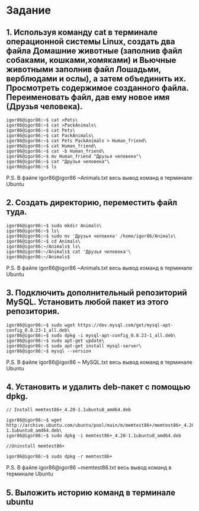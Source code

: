 # Задание
## 1. Используя команду cat в терминале операционной системы Linux, создать два файла Домашние животные (заполнив файл собаками, кошками,хомяками) и Вьючные животными заполнив файл Лошадьми, верблюдами и ослы), а затем объединить их. Просмотреть содержимое созданного файла. Переименовать файл, дав ему новое имя (Друзья человека).
```
igor86@igor86:~$ cat >Pets\
igor86@igor86:~$ cat >PackAnimals\
igor86@igor86:~$ cat Pets\
igor86@igor86:~$ cat PackAnimals\
igor86@igor86:~$ cat Pets PackAnimals > Human_friend\
igor86@igor86:~$ cat Human_friend\
igor86@igor86:~$ cat -b Human_friend\
igor86@igor86:~$ mv Human_friend "Друзья человека"\
igor86@igor86:~$ cat "Друзья человека"\
igor86@igor86:~$ ls
```
P.S. В файле igor86@igor86 ~Animals.txt весь вывод команд в терминале Ubuntu

## 2. Создать директорию, переместить файл туда.
```
igor86@igor86:~$ sudo mkdir Animals\
igor86@igor86:~$ ls\
igor86@igor86:~$ sudo mv 'Друзья человека' /home/igor86/Animals\
igor86@igor86:~$ cd Animals\
igor86@igor86:~/Animals$ ls\
igor86@igor86:~/Animals$ cat 'Друзья человека'\
igor86@igor86:~/Animals$
```
P.S. В файле igor86@igor86 ~Animals.txt весь вывод команд в терминале Ubuntu

## 3. Подключить дополнительный репозиторий MySQL. Установить любой пакет из этого репозитория.
```
igor86@igor86:~$ sudo wget https://dev.mysql.com/get/mysql-apt-config_0.8.23-1_all.deb\
igor86@igor86:~$ sudo dpkg -i mysql-apt-config_0.8.23-1_all.deb\
igor86@igor86:~$ sudo apt-get update\
igor86@igor86:~$ sudo apt-get install mysql-server\
igor86@igor86:~$ mysql --version
```
P.S. В файле igor86@igor86 ~ MySQL.txt весь вывод команд в терминале Ubuntu

## 4. Установить и удалить deb-пакет с помощью dpkg.
```
// Install memtest86+_4.20-1.1ubuntu8_amd64.deb 

igor86@igor86:~$ wget http://archive.ubuntu.com/ubuntu/pool/main/m/memtest86+/memtest86+_4.20-1.1ubuntu8_amd64.deb\
igor86@igor86:~$ sudo dpkg -i memtest86+_4.20-1.1ubuntu8_amd64.deb

//Uninstall memtest86+

igor86@igor86:~$ sudo dpkg -r memtest86+
```
P.S. В файле igor86@igor86 ~memtest86.txt весь вывод команд в терминале Ubuntu

## 5. Выложить историю команд в терминале ubuntu


